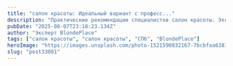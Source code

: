 ```yaml
---
title: "салон красоты: Идеальный вариант с професс..."
description: "Практические рекомендации специалистов салон красоты. Экспертное сравнение популярных решений. Доверьте выбор опытным специалистам нашего салона. Эксклюзивные пр..."
pubDate: "2025-08-07T23:18:23.134Z"
author: "Эксперт BlondePlace"
tags: ["салон красоты", "салон красоты", "СПб", "BlondePlace"]
heroImage: "https://images.unsplash.com/photo-1521590832167-7bcbfaa6381f?q=80&w=800&auto=format&fit=crop"
slug: "post33001"
---
```


